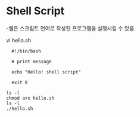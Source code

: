 # Shell Script
 -쉘은 스크립트 언어로 작성된 프로그램을 실행시킬 수 있음

vi hello.sh
```
  #!/bin/bash
  
  # print message
  
  echo "Hello! shell script"
  
  exit 0
```

```
ls -l 
chmod a+x hello.sh
ls -l
./hello.sh
```


